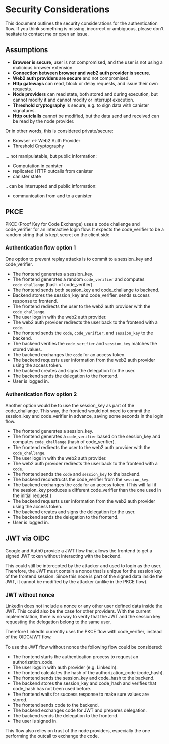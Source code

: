 # Security Considerations

This document outlines the security considerations for the authentication flow.
If you think something is missing, incorrect or ambiguous, please don't hesitate to contact me or open an issue.

## Assumptions

- **Browser is secure**, user is not compromised, and the user is not using a malicious browser extension.
- **Connection between browser and web2 auth provider is secure.**
- **Web2 auth providers are secure** and not compromised.
- **Http gateways** can read, block or delay requests, and issue their own requests.
- **Node providers** can read state, both stored and during execution, but cannot modify it and cannot modify or interrupt execution.
- **Threshold cryptography** is secure, e.g. to sign data with canister signatures.
- **Http outclalls** cannot be modified, but the data send and received can be read by the node provider.

Or in other words, this is considered private/secure:

- Browser <-> Web2 Auth Provider
- Threshold Cryptography

... not manipulatable, but public information:

- Computation in canister
- replicated HTTP outcalls from canister
- canister state

.. can be interrupted and public information:

- communication from and to a canister

## PKCE

PKCE (Proof Key for Code Exchange) uses a code challenge and code_verifier for an interactive login flow.
It expects the code_verifier to be a random string that is kept secret on the client side

### Authentication flow option 1

One option to prevent replay attacks is to commit to a session_key and code_verifier.

- The frontend generates a session_key.
- The frontend generates a random `code_verifier` and computes `code_challange` (hash of code_verifier).
- The frontend sends both session_key and code_challange to backend.
- Backend stores the session_key and code_verifier, sends success response to frontend.
- The frontend redirects the user to the web2 auth provider with the `code_challange`.
- The user logs in with the web2 auth provider.
- The web2 auth provider redirects the user back to the frontend with a `code`.
- The frontend sends the `code`, `code_verifier`, and `session_key` to the backend.
- The backend verifies the `code_verifier` and `session_key` matches the stored values.
- The backend exchanges the `code` for an access token.
- The backend requests user information from the web2 auth provider using the access token.
- The backend creates and signs the delegation for the user.
- The backend sends the delegation to the frontend.
- User is logged in.

### Authentication flow option 2

Another option would be to use the session_key as part of the code_challange.
This way, the frontend would not need to commit the session_key and code_verifier in advance, saving some seconds in the login flow.

- The frontend generates a session_key.
- The frontend generates a `code_verifier` based on the session_key and computes `code_challange` (hash of code_verifier).
- The frontend redirects the user to the web2 auth provider with the `code_challange`.
- The user logs in with the web2 auth provider.
- The web2 auth provider redirects the user back to the frontend with a `code`.
- The frontend sends the `code` and `session_key` to the backend.
- The backend reconstructs the code_verifier from the `session_key`.
- The backend exchanges the `code` for an access token. (This will fail if the session_key produces a different code_verifier than the one used in the initial request.)
- The backend requests user information from the web2 auth provider using the access token.
- The backend creates and signs the delegation for the user.
- The backend sends the delegation to the frontend.
- User is logged in.

## JWT via OIDC

Google and Auth0 provide a JWT flow that allows the frontend to get a signed JWT token without interacting with the backend.

This could still be intercepted by the attacker and used to login as the user.
Therefore, the JWT must contain a nonce that is unique for the session key of the frontend session.
Since this noce is part of the signed data inside the JWT, it cannot be modified by the attacker (unlike in the PKCE flow).

### JWT without nonce

LinkedIn does not include a nonce or any other user defined data inside the JWT.
This could also be the case for other providers.
With the current implementation, there is no way to verify that the JWT and the session key requesting the delegation belong to the same user.

Therefore LinkedIn currently uses the PKCE flow with code_verifier, instead of the OIDC/JWT flow.

To use the JWT flow without nonce the following flow could be considered:

- The frontend starts the authentication process to request an authorization_code.
- The user logs in with auth provider (e.g. LinkedIn).
- The frontend calculates the hash of the authorization_code (code_hash).
- The frontend sends the session_key and code_hash to the backend.
- The backend stores the session_key and code_hash and verifies that code_hash has not been used before.
- The frontend waits for success response to make sure values are stored.
- The frontend sends code to the backend.
- The backend exchanges code for JWT and prepares delegation.
- The backend sends the delegation to the frontend.
- The user is signed in.

This flow also relies on trust of the node providers, especially the one performing the outcall to exchange the code.

